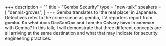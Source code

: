 +++
description = ""
title = "Gemba Security"
type = "new-talk"
speakers = [
        "dennis-groves",
]
+++
Gemba translates to 'the real place' in Japanese. Detectives refer to the crime scene as gemba, TV reporters report from gemba. So what does DevSecOps and I am the Calvary have in common with Gemba? In this talk, I will demonstrate that three different concepts are all arriving at the same destination and what that may indicate for security engineering practices.